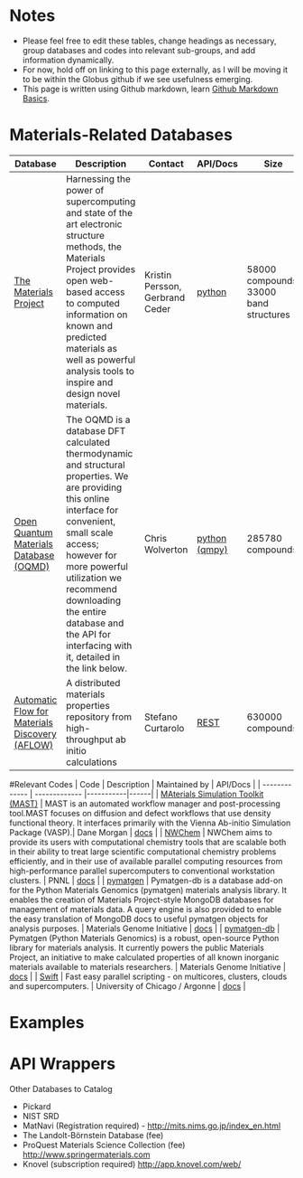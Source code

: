 # Notes
* Please feel free to edit these tables, change headings as necessary, group databases and codes into relevant sub-groups, and add information dynamically. 
* For now,  hold off on linking to this page externally, as I will be moving it to be within the Globus github if we see usefulness emerging. 
* This page is written using Github markdown, learn [Github Markdown Basics](https://help.github.com/articles/markdown-basics/).

# Materials-Related Databases

| Database | Description | Contact | API/Docs | Size| 
| ------------- | ------------- |-----------|------|------| 
| [The Materials Project](https://www.materialsproject.org)  | Harnessing the power of supercomputing and state of the art electronic structure methods, the Materials Project provides open web-based access to computed information on known and predicted materials as well as powerful analysis tools to inspire and design novel materials. | Kristin Persson, Gerbrand Ceder | [python](https://www.materialsproject.org/docs/api)  | 58000 compounds, 33000 band structures|
| [Open Quantum Materials Database (OQMD)](http://oqmd.org)  | The OQMD is a database DFT calculated thermodynamic and structural properties. We are providing this online interface for convenient, small scale access; however for more powerful utilization we recommend downloading the entire database and the API for interfacing with it, detailed in the link below. | Chris Wolverton | [python (qmpy)](http://oqmd.org/static/docs/index.html)  | 285780 compounds|
| [Automatic Flow for Materials Discovery (AFLOW)](http://www.aflowlib.org) | A distributed materials properties repository from high-throughput ab initio calculations | Stefano Curtarolo     | [REST](http://aflowlib.duke.edu/aflowwiki/doku.php?id=documentation:start)  | 630000 compounds |

 

#Relevant Codes
| Code | Description | Maintained by | API/Docs | 
| ------------- | ------------- |-----------|------| 
| [MAterials Simulation Toolkit (MAST)](http://pythonhosted.org/MAST/index.html)  | MAST is an automated workflow manager and post-processing tool.MAST focuses on diffusion and defect workflows that use density functional theory. It interfaces primarily with the Vienna Ab-initio Simulation Package (VASP).| Dane Morgan | [docs](http://pythonhosted.org/MAST/index.html)  |
| [NWChem](http://www.nwchem-sw.org/index.php/Main_Page)  | NWChem aims to provide its users with computational chemistry tools that are scalable both in their ability to treat large scientific computational chemistry problems efficiently, and in their use of available parallel computing resources from high-performance parallel supercomputers to conventional workstation clusters. | PNNL | [docs](http://www.nwchem-sw.org/index.php/Release65:NWChem_Documentation)  |
| [pymatgen](https://pypi.python.org/pypi/pymatgen)  | Pymatgen-db is a database add-on for the Python Materials Genomics (pymatgen) materials analysis library. It enables the creation of Materials Project-style MongoDB databases for management of materials data. A query engine is also provided to enable the easy translation of MongoDB docs to useful pymatgen objects for analysis purposes. | Materials Genome Initiative | [docs](https://pypi.python.org/pypi/pymatgen)  |
| [pymatgen-db](https://github.com/materialsproject/pymatgen-db)  | Pymatgen (Python Materials Genomics) is a robust, open-source Python library for materials analysis. It currently powers the public Materials Project, an initiative to make calculated properties of all known inorganic materials available to materials researchers. | Materials Genome Initiative | [docs](https://github.com/materialsproject/pymatgen-db)  |
| [Swift](http://swift-lang.org/main/)  | Fast easy parallel scripting - on multicores, clusters, clouds and supercomputers. | University of Chicago / Argonne | [docs](http://swift-lang.org/docs/index.php)  |


# Examples

# API Wrappers



Other Databases to Catalog
* Pickard
* NIST SRD
* MatNavi (Registration required) - http://mits.nims.go.jp/index_en.html
* The Landolt-Börnstein Database (fee)
* ProQuest Materials Science Collection (fee) http://www.springermaterials.com
* Knovel (subscription required) http://app.knovel.com/web/
